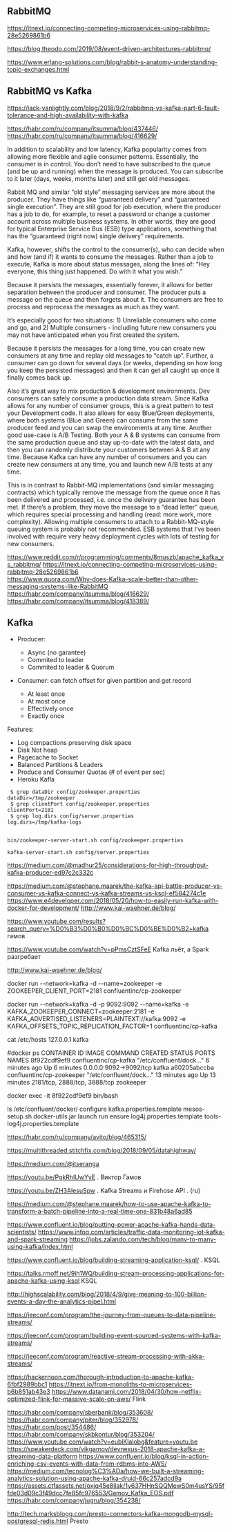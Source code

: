 

## RabbitMQ
<https://itnext.io/connecting-competing-microservices-using-rabbitmq-28e5269861b6>

<https://blog.theodo.com/2019/08/event-driven-architectures-rabbitmq/>

<https://www.erlang-solutions.com/blog/rabbit-s-anatomy-understanding-topic-exchanges.html>

## RabbitMQ vs Kafka

<https://jack-vanlightly.com/blog/2018/9/2/rabbitmq-vs-kafka-part-6-fault-tolerance-and-high-availability-with-kafka>

<https://habr.com/ru/company/itsumma/blog/437446/>
<https://habr.com/ru/company/itsumma/blog/416629/>

In addition to scalability and low latency, Kafka popularity comes from allowing more flexible and agile consumer patterns. Essentially, the consumer is in control. You don’t need to have subscribed to the queue (and be up and running) when the message is produced. You can subscribe to it later (days, weeks, months later) and still get old messages.

Rabbit MQ and similar “old style” messaging services are more about the producer. They have things like “guaranteed delivery” and “guaranteed single execution”. They are still good for job execution, where the producer has a job to do, for example, to reset a password or change a customer account across multiple business systems. In other words, they are good for typical Enterprise Service Bus (ESB) type applications, something that has the “guaranteed (right now) single delivery” requirements.

Kafka, however, shifts the control to the consumer(s), who can decide when and how (and if) it wants to consume the messages. Rather than a job to execute, Kafka is more about status messages, along the lines of: “Hey everyone, this thing just happened. Do with it what you wish.”

Because it persists the messages, essentially forever, it allows for better separation between the producer and consumer. The producer puts a message on the queue and then forgets about it. The consumers are free to process and reprocess the messages as much as they want.

It’s especially good for two situations: 1) Unreliable consumers who come and go, and 2) Multiple consumers - including future new consumers you may not have anticipated when you first created the system.

Because it persists the messages for a long time, you can create new consumers at any time and replay old messages to “catch up”. Further, a consumer can go down for several days (or weeks, depending on how long you keep the persisted messages) and then it can get all caught up once it finally comes back up.

Also it’s great way to mix production & development environments. Dev consumers can safely consume a production data stream. Since Kafka allows for any number of consumer groups, this is a great pattern to test your Development code. It also allows for easy Blue/Green deployments, where both systems (Blue and Green) can consume from the same producer feed and you can swap the environments at any time. Another good use-case is A/B Testing. Both your A & B systems can consume from the same production queue and stay up-to-date with the latest data, and then you can randomly distribute your customers between A & B at any time. Because Kafka can have any number of consumers and you can create new consumers at any time, you and launch new A/B tests at any time.

This is in contrast to Rabbit-MQ implementations (and similar messaging contracts) which typically remove the message from the queue once it has been delivered and processed, i.e. once the delivery guarantee has been met. If there’s a problem, they move the message to a “dead letter” queue, which requires special processing and handling (read: more work, more complexity). Allowing multiple consumers to attach to a Rabbit-MQ-style queuing system is probably not recommended. ESB systems that I’ve been involved with require very heavy deployment cycles with lots of testing for new consumers.

https://www.reddit.com/r/programming/comments/8muszb/apache_kafka_vs_rabbitmq/
 https://itnext.io/connecting-competing-microservices-using-rabbitmq-28e5269861b6  
 https://www.quora.com/Why-does-Kafka-scale-better-than-other-messaging-systems-like-RabbitMQ
https://habr.com/company/itsumma/blog/416629/  
https://habr.com/company/itsumma/blog/418389/
                                                     
 
##  Kafka
 * Producer:
   - Async (no garantee)
   - Commited to leader
   - Commited to leader & Quorum
 
 * Consumer: can fetch offset for given partition and get record
   - At least once
   - At most once
   - Effectively once
   - Exactly once
  
  Features:
 - Log compactions preserving disk space
 - Disk Not heap
 - Pagecache to Socket
 - Balanced Partitions & Leaders
 - Produce and Consumer Quotas (# of event per sec)
 - Heroku Kafla
```   
 $ grep dataDir config/zookeeper.properties
dataDir=/tmp/zookeeper
 $ grep clientPort config/zookeeper.properties
clientPort=2181
 $ grep log.dirs config/server.properties
log.dirs=/tmp/kafka-logs  


bin/zookeeper-server-start.sh config/zookeeper.properties

kafka-server-start.sh config/server.properties
```   
<https://medium.com/@madhur25/considerations-for-high-throughput-kafka-producer-ed97c2c332c>

   <https://medium.com/@stephane.maarek/the-kafka-api-battle-producer-vs-consumer-vs-kafka-connect-vs-kafka-streams-vs-ksql-ef584274c1e>
   <https://www.e4developer.com/2018/05/20/how-to-easily-run-kafka-with-docker-for-development/>
   <http://www.kai-waehner.de/blog/>
   
   https://www.youtube.com/results?search_query=%D0%B3%D0%B0%D0%BC%D0%BE%D0%B2+kafka     гамов
   
   <https://www.youtube.com/watch?v=pPmsCztSFeE> Kafka льёт, а Spark разгребает
   
   <http://www.kai-waehner.de/blog/>
   
docker run --network=kafka -d --name=zookeeper -e ZOOKEEPER_CLIENT_PORT=2181 confluentinc/cp-zookeeper

docker run --network=kafka -d -p 9092:9092 --name=kafka -e KAFKA_ZOOKEEPER_CONNECT=zookeeper:2181 -e KAFKA_ADVERTISED_LISTENERS=PLAINTEXT://kafka:9092 -e KAFKA_OFFSETS_TOPIC_REPLICATION_FACTOR=1 confluentinc/cp-kafka
   
cat /etc/hosts
127.0.0.1	kafka
  
#docker ps
CONTAINER ID        IMAGE                       COMMAND                  CREATED             STATUS              PORTS                          NAMES
8f922cdf9ef9        confluentinc/cp-kafka       "/etc/confluent/dock…"   6 minutes ago       Up 6 minutes        0.0.0.0:9092->9092/tcp         kafka
a60205abccba        confluentinc/cp-zookeeper   "/etc/confluent/dock…"   13 minutes ago      Up 13 minutes       2181/tcp, 2888/tcp, 3888/tcp   zookeeper

 
docker exec -it 8f922cdf9ef9 bin/bash

ls /etc/confluent/docker/
configure	  kafka.properties.template  mesos-setup.sh
docker-utils.jar  launch		     run
ensure		  log4j.properties.template  tools-log4j.properties.template
 
<https://habr.com/ru/company/avito/blog/465315/> 
 
<https://multithreaded.stitchfix.com/blog/2018/09/05/datahighway/>

<https://medium.com/@itseranga>

<https://youtu.be/PgkRhlUwYyE> . Виктор Гамов

<https://youtu.be/ZH3AlesuSpw> . Kafka Streams и Firehose API . (ru)

https://medium.com/@stephane.maarek/how-to-use-apache-kafka-to-transform-a-batch-pipeline-into-a-real-time-one-831b48a6ad85  
     
https://www.confluent.io/blog/putting-power-apache-kafka-hands-data-scientists/
https://www.infoq.com/articles/traffic-data-monitoring-iot-kafka-and-spark-streaming
       https://jobs.zalando.com/tech/blog/many-to-many-using-kafka/index.html
       
<https://www.confluent.io/blog/building-streaming-application-ksql/> . KSQL

<https://talks.rmoff.net/9ih1WQ/building-stream-processing-applications-for-apache-kafka-using-ksql> KSQL

http://highscalability.com/blog/2018/4/9/give-meaning-to-100-billion-events-a-day-the-analytics-pipel.html

https://jeeconf.com/program/the-journey-from-queues-to-data-pipeline-streams/

https://jeeconf.com/program/building-event-sourced-systems-with-kafka-streams/

https://jeeconf.com/program/reactive-stream-processing-with-akka-streams/

https://hackernoon.com/thorough-introduction-to-apache-kafka-6fbf2989bbc1
https://itnext.io/from-monoliths-to-microservices-b6b851ab43e3
https://www.datanami.com/2018/04/30/how-netflix-optimized-flink-for-massive-scale-on-aws/ Flink
                                                     
 https://habr.com/company/sberbank/blog/353608/ 
 https://habr.com/company/piter/blog/352978/  
 https://habr.com/post/354486/   
 https://habr.com/company/skbkontur/blog/353204/ 
 https://www.youtube.com/watch?v=eublKlalobg&feature=youtu.be
 https://speakerdeck.com/vikgamov/devnexus-2018-apache-kafka-a-streaming-data-platform
 https://www.confluent.io/blog/ksql-in-action-enriching-csv-events-with-data-from-rdbms-into-AWS/  
 https://medium.com/tecnolog%C3%ADa/how-we-built-a-streaming-analytics-solution-using-apache-kafka-druid-66c257adcd9a 
 https://assets.ctfassets.net/oxjq45e8ilak/1y637HHnSQQMewS0m4usYS/95ffde03d09c3f49dcc7fe85fc976553/Gamov_Kafka_EOS.pdf
 https://habr.com/company/jugru/blog/354238/
 
 
 http://tech.marksblogg.com/presto-connectors-kafka-mongodb-mysql-postgresql-redis.html Presto
